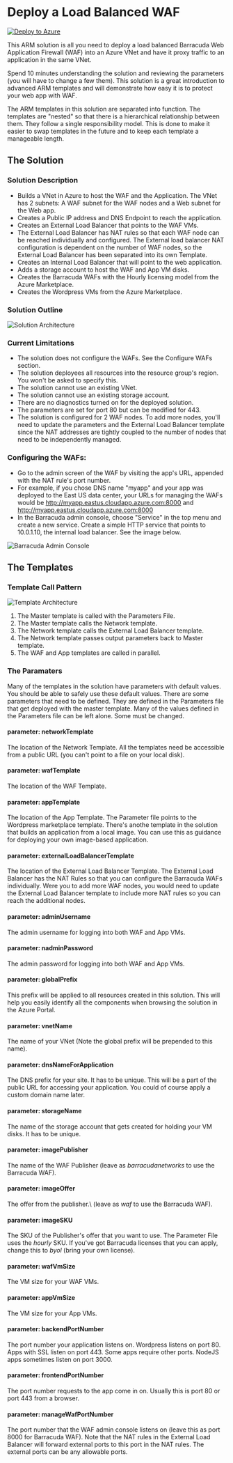 ﻿# Deploy a Load Balanced WAF

[![Deploy to Azure](http://azuredeploy.net/deploybutton.png)](https://azuredeploy.net/)

This ARM solution is all you need to deploy a load balanced Barracuda Web Application Firewall (WAF) into an Azure VNet and have it
proxy traffic to an application in the same VNet. 

Spend 10 minutes understanding the solution and reviewing the parameters (you will have to change a few them). 
This solution is a great introduction to advanced ARM templates and will demonstrate how easy it is to protect your web app with WAF.

The ARM templates in this solution are separated into function. The templates are "nested"
so that there is a hierarchical relationship between them. They follow a single responsibility model. This is done to make it easier to swap
templates in the future and to keep each template a manageable length.

## The Solution

### Solution Description

* Builds a VNet in Azure to host the WAF and the Application. The VNet has 2 subnets: A WAF subnet for the WAF 
nodes and a Web subnet for the Web app.
* Creates a Public IP address and DNS Endpoint to reach the application.
* Creates an External Load Balancer that points to the WAF VMs.
* The External Load Balancer has NAT rules so that each WAF node can be reached individually and configured. 
The External load balancer NAT configuration is dependent on the number of WAF nodes, so the 
External Load Balancer has been separated into its own Template.
* Creates an Internal Load Balancer that will point to the web application.
* Adds a storage account to host the WAF and App VM disks.
* Creates the Barracuda WAFs with the Hourly licensing model from the Azure Marketplace.
* Creates the Wordpress VMs from the Azure Marketplace.

### Solution Outline

![Solution Architecture](../images/WAF-ARM-Template.jpg)

### Current Limitations

* The solution does not configure the WAFs. See the Configure WAFs section.
* The solution deployees all resources into the resource group's region. You won't be asked to specify this.
* The solution cannot use an existing VNet.
* The solution cannot use an existing storage account.
* There are no diagnostics turned on for the deployed solution.
* The parameters are set for port 80 but can be modified for 443.
* The solution is configured for 2 WAF nodes. To add more nodes, you'll need to update the parameters and 
the External Load Balancer template since the NAT addresses are tightly coupled to the number of nodes that
 need to be independently managed.

### Configuring the WAFs:

* Go to the admin screen of the WAF by visiting the app's URL, appended with the NAT rule's port number.
* For example, if you chose DNS name "myapp" and your app was deployed to the East US data center, your URLs 
for managing the WAFs would be
http://myapp.eastus.cloudapp.azure.com:8000 and http://myapp.eastus.cloudapp.azure.com:8000
* In the Barracuda admin console, choose "Service" in the top menu and create a new service. Create a simple HTTP service that points to 10.0.1.10, the internal load balancer. See the image below.

![Barracuda Admin Console](../images/BarracudaService.PNG)

## The Templates

### Template Call Pattern

![Template Architecture](../images/ARM-Template-Architecture.jpg)

1. The Master template is called with the Parameters File.
2. The Master template calls the Network template.
3. The Network template calls the External Load Balancer template.
4. The Network template passes output parameters back to Master template.
5. The WAF and App templates are called in parallel.

### The Paramaters

Many of the templates in the solution have parameters with default values. You should be able to safely use these
default values. There are some parameters that need to be defined. They are defined in the Parameters file that get deployed with the master template.
Many of the values defined in the Parameters file can be left alone. Some must be changed.

#### parameter: networkTemplate

The location of the Network Template. All the templates need be accessible from a public URL (you can't point to a file on your local disk).

#### parameter: wafTemplate

The location of the WAF Template.

#### parameter: appTemplate

The location of the App Template. The Parameter file points to the Wordpress marketplace template. There's anothe template in the solution that 
builds an application from a local image. You can use this as guidance for deploying your own image-based application.

#### parameter: externalLoadBalancerTemplate

The location of the External Load Balancer Template. The External Load Balancer has the NAT Rules so that you can configure the Barracuda WAFs individually. Were you to add more WAF nodes, you
would need to update the External Load Balancer template to include more NAT rules so you can reach the additional nodes.

#### parameter: adminUsername

The admin username for logging into both WAF and App VMs.

#### parameter: nadminPassword

The admin password for logging into both WAF and App VMs. 

#### parameter: globalPrefix

This prefix will be applied to all resources created in this solution. This will help you easily identify all the components when browsing the solution in the Azure Portal.

#### parameter: vnetName

The name of your VNet (Note the global prefix will be prepended to this name).

#### parameter: dnsNameForApplication

The DNS prefix for your site. It has to be unique. This will be a part of the public URL for accessing your application. You could of course apply a custom domain name later.

#### parameter: storageName

The name of the storage account that gets created for holding your VM disks. It has to be unique.

#### parameter: imagePublisher

The name of the WAF Publisher (leave as *barracudanetworks* to use the Barracuda WAF).

#### parameter: imageOffer

The offer from the publisher.\ (leave as *waf* to use the Barracuda WAF).

#### parameter: imageSKU

The SKU of the Publisher's offer that you want to use. The Parameter File uses the *hourly* SKU. If you've got Barracuda licenses that you can apply, change this to *byol* (bring your own license).

#### parameter: wafVmSize

The VM size for your WAF VMs.

#### parameter: appVmSize

The VM size for your App VMs.

#### parameter: backendPortNumber

The port number your application listens on. Wordpress listens on port 80. Apps with SSL listen on port 443. Some apps require other ports. NodeJS apps sometimes listen on port 3000.

#### parameter: frontendPortNumber

The port number requests to the app come in on. Usually this is port 80 or port 443 from a browser.

#### parameter: manageWafPortNumber

The port number that the WAF admin console listens on (leave this as port 8000 for Barracuda WAF). Note that the NAT rules in the External Load Balancer will forward external ports to this port in the NAT rules. The external ports can be any allowable ports. 
